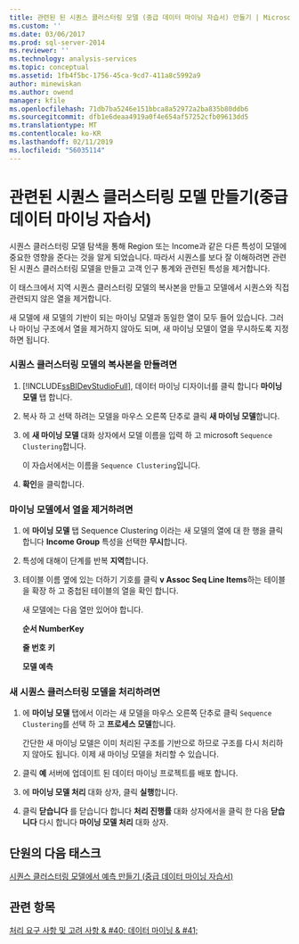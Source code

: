 ```yaml
---
title: 관련된 된 시퀀스 클러스터링 모델 (중급 데이터 마이닝 자습서) 만들기 | Microsoft Docs
ms.custom: ''
ms.date: 03/06/2017
ms.prod: sql-server-2014
ms.reviewer: ''
ms.technology: analysis-services
ms.topic: conceptual
ms.assetid: 1fb4f5bc-1756-45ca-9cd7-411a8c5992a9
author: minewiskan
ms.author: owend
manager: kfile
ms.openlocfilehash: 71db7ba5246e151bbca8a52972a2ba835b80ddb6
ms.sourcegitcommit: dfb1e6deaa4919a0f4e654af57252cfb09613dd5
ms.translationtype: MT
ms.contentlocale: ko-KR
ms.lasthandoff: 02/11/2019
ms.locfileid: "56035114"
---
```

# <a name="creating-a-related-sequence-clustering-model-intermediate-data-mining-tutorial"></a>관련된 시퀀스 클러스터링 모델 만들기(중급 데이터 마이닝 자습서)
  시퀀스 클러스터링 모델 탐색을 통해 Region 또는 Income과 같은 다른 특성이 모델에 중요한 영향을 준다는 것을 알게 되었습니다. 따라서 시퀀스를 보다 잘 이해하려면 관련된 시퀀스 클러스터링 모델을 만들고 고객 인구 통계와 관련된 특성을 제거합니다.  
  
 이 태스크에서 지역 시퀀스 클러스터링 모델의 복사본을 만들고 모델에서 시퀀스와 직접 관련되지 않은 열을 제거합니다.  
  
 새 모델에 새 모델의 기반이 되는 마이닝 모델과 동일한 열이 모두 들어 있습니다. 그러나 마이닝 구조에서 열을 제거하지 않아도 되며, 새 마이닝 모델이 열을 무시하도록 지정하면 됩니다.  
  
### <a name="to-make-a-copy-of-the-sequence-clustering-model"></a>시퀀스 클러스터링 모델의 복사본을 만들려면  
  
1.  [!INCLUDE[ssBIDevStudioFull](../includes/ssbidevstudiofull-md.md)], 데이터 마이닝 디자이너를 클릭 합니다 **마이닝 모델** 탭 합니다.  
  
2.  복사 하 고 선택 하려는 모델을 마우스 오른쪽 단추로 클릭 **새 마이닝 모델**합니다.  
  
3.  에 **새 마이닝 모델** 대화 상자에서 모델 이름을 입력 하 고 microsoft `Sequence Clustering`합니다.  
  
     이 자습서에서는 이름을 `Sequence Clustering`입니다.  
  
4.  **확인**을 클릭합니다.  
  
### <a name="to-remove-columns-from-the-mining-model"></a>마이닝 모델에서 열을 제거하려면  
  
1.  에 **마이닝 모델** 탭 Sequence Clustering 이라는 새 모델의 열에 대 한 행을 클릭 합니다 **Income Group** 특성을 선택한 **무시**합니다.  
  
2.  특성에 대해이 단계를 반복 **지역**합니다.  
  
3.  테이블 이름 옆에 있는 더하기 기호를 클릭 **v Assoc Seq Line Items**하는 테이블을 확장 하 고 중첩된 테이블의 열을 확인 합니다.  
  
     새 모델에는 다음 열만 있어야 합니다.  
  
     **순서 NumberKey**  
  
     **줄 번호 키**  
  
     **모델 예측**  
  
### <a name="to-process-the-new-sequence-clustering-model"></a>새 시퀀스 클러스터링 모델을 처리하려면  
  
1.  에 **마이닝 모델** 탭에서 이라는 새 모델을 마우스 오른쪽 단추로 클릭 `Sequence Clustering`를 선택 하 고 **프로세스 모델**합니다.  
  
     간단한 새 마이닝 모델은 이미 처리된 구조를 기반으로 하므로 구조를 다시 처리하지 않아도 됩니다. 이제 새 마이닝 모델을 처리할 수 있습니다.  
  
2.  클릭 **예** 서버에 업데이트 된 데이터 마이닝 프로젝트를 배포 합니다.  
  
3.  에 **마이닝 모델 처리** 대화 상자, 클릭 **실행**합니다.  
  
4.  클릭 **닫습니다** 를 닫습니다 합니다 **처리 진행률** 대화 상자에서을 클릭 한 다음 **닫습니다** 다시 합니다 **마이닝 모델 처리** 대화 상자.  
  
## <a name="next-task-in-lesson"></a>단원의 다음 태스크  
 [시퀀스 클러스터링 모델에서 예측 만들기 &#40;중급 데이터 마이닝 자습서&#41;](../../2014/tutorials/create-predictions-on-model-intermediate-data-mining-tutorial.md)  
  
## <a name="see-also"></a>관련 항목  
 [처리 요구 사항 및 고려 사항 & #40; 데이터 마이닝 & #41;](../../2014/analysis-services/data-mining/processing-requirements-and-considerations-data-mining.md)  
  
  
